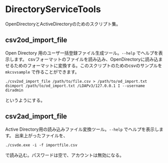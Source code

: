 # DirectoryServiceTools
OpenDirectoryとActiveDirectoryのためのスクリプト集。
## csv2od_import_file
Open Directory 用のユーザ一括登録ファイル生成ツール。`--help` でヘルプを表示します。
csvフォーマットのファイルを読み込み、OpenDirectoryに読み込ませるためのフォーマットに変換する。このスクリプトのためのcsvのサンプルを`mkcsvsample` で作ることができます。

    ./csv2od_import_file /path/to/file.csv > /path/to/od_import.txt
    dsimport /path/to/od_import.txt /LDAPv3/127.0.0.1 I --username diradmin

というようにする。

## csv2ad_import_file
Active Directory用の読み込みファイル変換ツール。`--help` でヘルプを表示します。
出来上がったファイルを、

    ./csvde.exe -i -f importfile.csv

で読み込む。パスワードは空で、アカウントは無効になる。
